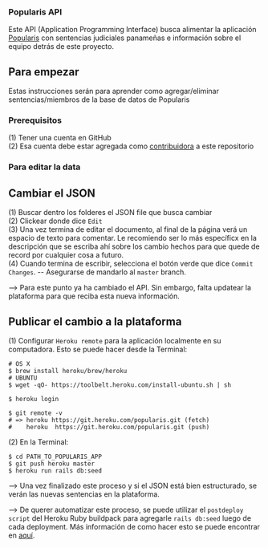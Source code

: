 ### Popularis API

Este API (Application Programming Interface) busca alimentar la aplicación [Popularis](http://popularis.herokuapp.com) con sentencias judiciales panameñas e información sobre el equipo detrás de este proyecto.

## Para empezar

Estas instrucciones serán para aprender como agregar/eliminar sentencias/miembros de la base de datos de Popularis

### Prerequisitos

(1) Tener una cuenta en GitHub <br>
(2) Esa cuenta debe estar agregada como [contribuidora](https://github.com/juliet-tech/popularis-api/settings/collaboration) a este repositorio

### Para editar la data

## Cambiar el JSON

(1) Buscar dentro los folderes el JSON file que busca cambiar <br>
(2) Clickear donde dice `Edit` <br>
(3) Una vez termina de editar el documento, al final de la página verá un espacio de texto para comentar. Le recomiendo ser lo más específicx en la descripción que se escriba ahí sobre los cambio hechos para que quede de record por cualquier cosa a futuro. <br>
(4) Cuando termina de escribir, selecciona el botón verde que dice `Commit Changes`. -- Asegurarse de mandarlo al `master` branch. <br>

--> Para este punto ya ha cambiado el API. Sin embargo, falta updatear la plataforma para que reciba esta nueva información.

## Publicar el cambio a la plataforma

(1) Configurar `Heroku remote` para la aplicación localmente en su computadora. Esto se puede hacer desde la Terminal:

```
# OS X
$ brew install heroku/brew/heroku
# UBUNTU
$ wget -qO- https://toolbelt.heroku.com/install-ubuntu.sh | sh

$ heroku login

$ git remote -v
# => heroku https://git.heroku.com/popularis.git (fetch)
#    heroku  https://git.heroku.com/popularis.git (push)
```

(2) En la Terminal:

```
$ cd PATH_TO_POPULARIS_APP
$ git push heroku master
$ heroku run rails db:seed
```

--> Una vez finalizado este proceso y si el JSON está bien estructurado, se verán las nuevas sentencias en la plataforma.

--> De querer automatizar este proceso, se puede utilizar el `postdeploy script` del Heroku Ruby buildpack para agregarle `rails db:seed` luego de cada deployment. Más información de como hacer esto se puede encontrar en [aquí](https://devcenter.heroku.com/articles/github-integration-review-apps#the-postdeploy-script).

